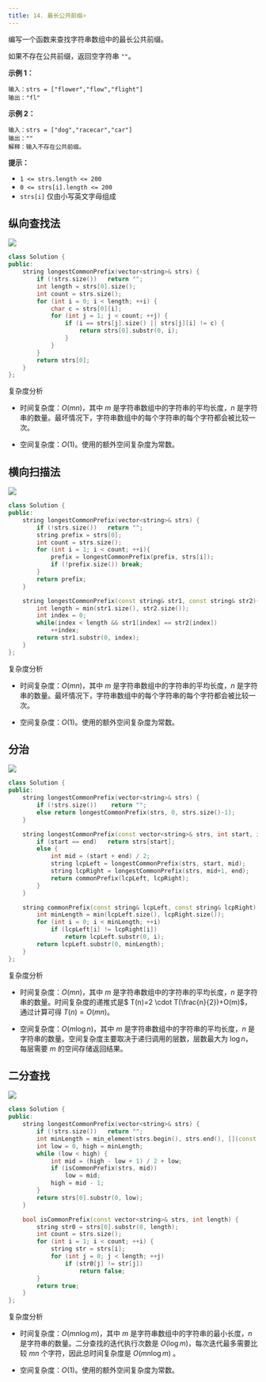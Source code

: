 ```yaml
---
title: 14. 最长公共前缀⭐️
---
```


编写一个函数来查找字符串数组中的最长公共前缀。

如果不存在公共前缀，返回空字符串 `""`。

 

**示例 1：**

```
输入：strs = ["flower","flow","flight"]
输出："fl"
```

**示例 2：**

```
输入：strs = ["dog","racecar","car"]
输出：""
解释：输入不存在公共前缀。
```

 

**提示：**

- `1 <= strs.length <= 200`
- `0 <= strs[i].length <= 200`
- `strs[i]` 仅由小写英文字母组成



## 纵向查找法

![](https://assets.leetcode-cn.com/solution-static/14/14_fig2.png)

```c++
class Solution {
public:
    string longestCommonPrefix(vector<string>& strs) {
        if (!strs.size())   return "";
        int length = strs[0].size();
        int count = strs.size();
        for (int i = 0; i < length; ++i) {
            char c = strs[0][i];
            for (int j = 1; j < count; ++j) {
                if (i == strs[j].size() || strs[j][i] != c) {
                    return strs[0].substr(0, i);
                }
            }
        }
        return strs[0];
    }
};
```

复杂度分析

- 时间复杂度：$O(mn)$，其中 $m$ 是字符串数组中的字符串的平均长度，$n$ 是字符串的数量。最坏情况下，字符串数组中的每个字符串的每个字符都会被比较一次。

- 空间复杂度：$O(1)$。使用的额外空间复杂度为常数。

## 横向扫描法

![](https://assets.leetcode-cn.com/solution-static/14/14_fig1.png)

```c++
class Solution {
public:
    string longestCommonPrefix(vector<string>& strs) {
        if (!strs.size())   return "";
        string prefix = strs[0];
        int count = strs.size();
        for (int i = 1; i < count; ++i){
            prefix = longestCommonPrefix(prefix, strs[i]);
            if (!prefix.size()) break;
        }
        return prefix;
    }

    string longestCommonPrefix(const string& str1, const string& str2){
        int length = min(str1.size(), str2.size());
        int index = 0;
        while(index < length && str1[index] == str2[index])
            ++index;
        return str1.substr(0, index);
    }
};
```

复杂度分析

- 时间复杂度：$O(mn)$，其中 $m$ 是字符串数组中的字符串的平均长度，$n$ 是字符串的数量。最坏情况下，字符串数组中的每个字符串的每个字符都会被比较一次。

- 空间复杂度：$O(1)$。使用的额外空间复杂度为常数。



## 分治

![](https://assets.leetcode-cn.com/solution-static/14/14_fig3.png)

```c++
class Solution {
public:
    string longestCommonPrefix(vector<string>& strs) {
        if (!strs.size())    return "";
        else return longestCommonPrefix(strs, 0, strs.size()-1);
    }

    string longestCommonPrefix(const vector<string>& strs, int start, int end) {
        if (start == end)   return strs[start];
        else {
            int mid = (start + end) / 2;
            string lcpLeft = longestCommonPrefix(strs, start, mid);
            string lcpRight = longestCommonPrefix(strs, mid+1, end);
            return commonPrefix(lcpLeft, lcpRight);
        }
    }

    string commonPrefix(const string& lcpLeft, const string& lcpRight) {
        int minLength = min(lcpLeft.size(), lcpRight.size());
        for (int i = 0; i < minLength; ++i)
            if (lcpLeft[i] != lcpRight[i])  
                return lcpLeft.substr(0, i);
        return lcpLeft.substr(0, minLength);
    }
};
```

复杂度分析

- 时间复杂度：$O(mn)$，其中 $m$ 是字符串数组中的字符串的平均长度，$n$ 是字符串的数量。时间复杂度的递推式是$ T(n)=2 \cdot T(\frac{n}{2})+O(m)$，通过计算可得 $T(n)=O(mn)$。

- 空间复杂度：$O(m \log n)$，其中 $m$ 是字符串数组中的字符串的平均长度，$n$ 是字符串的数量。空间复杂度主要取决于递归调用的层数，层数最大为 $\log n$，每层需要 $m$ 的空间存储返回结果。



## 二分查找

![](https://assets.leetcode-cn.com/solution-static/14/14_fig4.png)

```c++
class Solution {
public:
    string longestCommonPrefix(vector<string>& strs) {
        if (!strs.size())   return "";
        int minLength = min_element(strs.begin(), strs.end(), [](const string& s, const string& t) {return s.size() < t.size();})->size();
        int low = 0, high = minLength;
        while (low < high) {
            int mid = (high - low + 1) / 2 + low;
            if (isCommonPrefix(strs, mid)) 
                low = mid;
            high = mid - 1;
        }
        return strs[0].substr(0, low);
    }

    bool isCommonPrefix(const vector<string>& strs, int length) {
        string str0 = strs[0].substr(0, length);
        int count = strs.size();
        for (int i = 1; i < count; ++i) {
            string str = strs[i];
            for (int j = 0; j < length; ++j)
                if (str0[j] != str[j]) 
                    return false;
        }
        return true;
    }
};
```

复杂度分析

- 时间复杂度：$O(mn \log m)$，其中 $m$ 是字符串数组中的字符串的最小长度，$n$ 是字符串的数量。二分查找的迭代执行次数是 $O(\log m)$，每次迭代最多需要比较 $mn$ 个字符，因此总时间复杂度是 $O(mn \log m)$ 。

- 空间复杂度：$O(1)$。使用的额外空间复杂度为常数。

